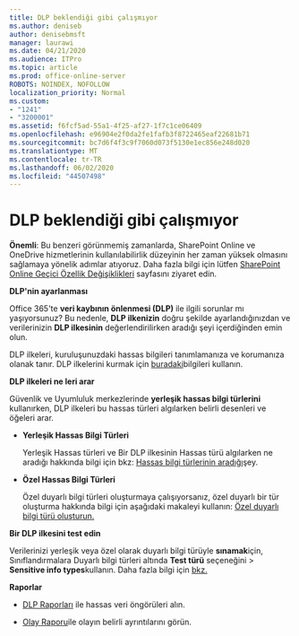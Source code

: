 ```yaml
---
title: DLP beklendiği gibi çalışmıyor
ms.author: deniseb
author: denisebmsft
manager: laurawi
ms.date: 04/21/2020
ms.audience: ITPro
ms.topic: article
ms.prod: office-online-server
ROBOTS: NOINDEX, NOFOLLOW
localization_priority: Normal
ms.custom:
- "1241"
- "3200001"
ms.assetid: f6fcf5ad-55a1-4f25-af27-1f7c1ce06409
ms.openlocfilehash: e96904e2f0da2fe1fafb3f8722465eaf22681b71
ms.sourcegitcommit: bc7d6f4f3c9f7060d073f5130e1ec856e248d020
ms.translationtype: MT
ms.contentlocale: tr-TR
ms.lasthandoff: 06/02/2020
ms.locfileid: "44507498"
---
```

# <a name="dlp-not-working-as-expected"></a>DLP beklendiği gibi çalışmıyor

**Önemli**: Bu benzeri görünmemiş zamanlarda, SharePoint Online ve OneDrive hizmetlerinin kullanılabilirlik düzeyinin her zaman yüksek olmasını sağlamaya yönelik adımlar atıyoruz. Daha fazla bilgi için lütfen [SharePoint Online Geçici Özellik Değişiklikleri](https://aka.ms/ODSPAdjustments) sayfasını ziyaret edin.

 **DLP'nin ayarlanması**

Office 365'te **veri kaybının önlenmesi (DLP)** ile ilgili sorunlar mı yaşıyorsunuz? Bu nedenle, **DLP ilkenizin** doğru şekilde ayarlandığınızdan ve verilerinizin **DLP ilkesinin** değerlendirilirken aradığı şeyi içerdiğinden emin olun.
  
DLP ilkeleri, kuruluşunuzdaki hassas bilgileri tanımlamanıza ve korumanıza olanak tanır. DLP ilkelerini kurmak için [buradaki](https://docs.microsoft.com/office365/securitycompliance/prevent-data-loss#set-up-dlp)bilgileri kullanın.
  
 **DLP ilkeleri ne leri arar**
  
Güvenlik ve Uyumluluk merkezlerinde **yerleşik hassas bilgi türlerini** kullanırken, DLP ilkeleri bu hassas türleri algılarken belirli desenleri ve öğeleri arar.
  
- **Yerleşik Hassas Bilgi Türleri**

    Yerleşik Hassas türleri ve Bir DLP ilkesinin Hassas türü algılarken ne aradığı hakkında bilgi için bkz: [Hassas bilgi türlerinin aradığı](https://docs.microsoft.com/microsoft-365/compliance/sensitive-information-type-entity-definitions)şey.

- **Özel Hassas Bilgi Türleri**

    Özel duyarlı bilgi türleri oluşturmaya çalışıyorsanız, özel duyarlı bir tür oluşturma hakkında bilgi için aşağıdaki makaleyi kullanın: [Özel duyarlı bilgi türü oluşturun.](https://docs.microsoft.com/microsoft-365/compliance/create-a-custom-sensitive-information-type)

**Bir DLP ilkesini test edin**

Verilerinizi yerleşik veya özel olarak duyarlı bilgi türüyle **sınamak**için, Sınıflandırmalara Duyarlı bilgi türleri altında **Test türü** seçeneğini  >  **Sensitive info types**kullanın. Daha fazla bilgi için [bkz.](https://docs.microsoft.com/microsoft-365/compliance/create-a-custom-sensitive-information-type#create-custom-sensitive-information-types-in-the-security--compliance-center)

 **Raporlar**
  
- [DLP Raporları](https://docs.microsoft.com/microsoft-365/compliance/data-loss-prevention-policies#dlp-reports) ile hassas veri öngörüleri alın.

- [Olay Raporu](https://docs.microsoft.com/microsoft-365/compliance/data-loss-prevention-policies#incident-reports)ile olayın belirli ayrıntılarını görün.
